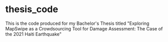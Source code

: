 # thesis_code
This is the code produced for my Bachelor's Thesis titled "Exploring MapSwipe as a Crowdsourcing Tool for Damage Assessment: The Case of the 2021 Haiti Earthquake"

